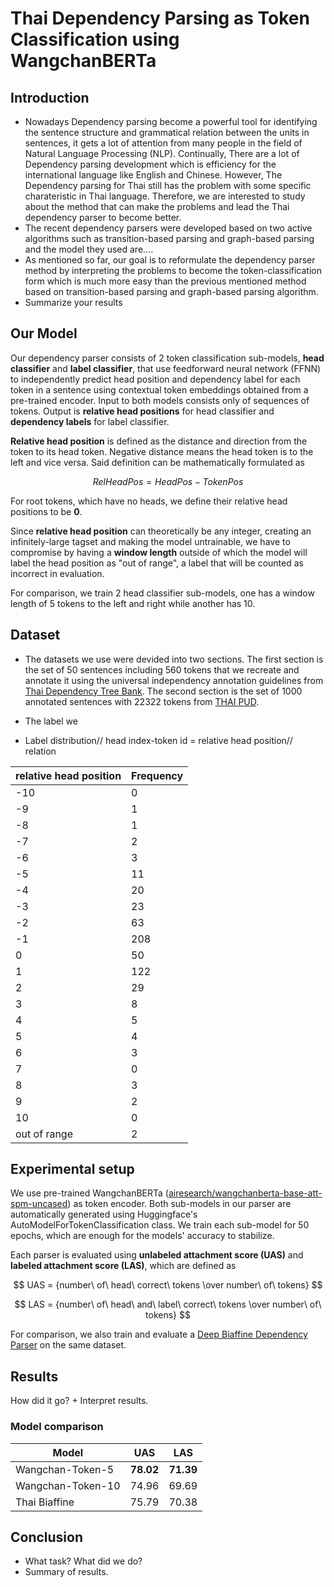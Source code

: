 # Thai Dependency Parsing as Token Classification using WangchanBERTa

## Introduction
- Nowadays Dependency parsing become a powerful tool for identifying the sentence structure and grammatical relation between the units in sentences, it gets a lot of attention from many people in the field of Natural Language Processing (NLP). Continually, There are a lot of Dependency parsing development which is efficiency for the international language like English and Chinese. However, The Dependency parsing for Thai still has the problem with some specific charateristic in Thai language. Therefore, we are interested to study about the method that can make the problems and lead the Thai dependency parser to become better. 
- The recent dependency parsers were developed based on two active algorithms such as transition-based parsing and graph-based parsing and the model they used are....
- As mentioned so far, our goal is to reformulate the dependency parser method by interpreting the problems to become the token-classification form which is much more easy than the previous mentioned method based on transition-based parsing and graph-based parsing algorithm.
- Summarize your results

## Our Model
Our dependency parser consists of 2 token classification sub-models, **head classifier** and **label classifier**, that use feedforward neural network (FFNN) to independently predict head position and dependency label for each token in a sentence using contextual token embeddings obtained from a pre-trained encoder. Input to both models consists only of sequences of tokens. Output is **relative head positions** for head classifier and **dependency labels** for label classifier.

**Relative head position** is defined as the distance and direction from the token to its head token. Negative distance means the head token is to the left and vice versa. Said definition can be mathematically formulated as

$$ RelHeadPos = HeadPos - TokenPos $$

For root tokens, which have no heads, we define their relative head positions to be **0**.

Since **relative head position** can theoretically be any integer, creating an infinitely-large tagset and making the model untrainable, we have to compromise by having a **window length** outside of which the model will label the head position as "out of range", a label that will be counted as incorrect in evaluation.

For comparison, we train 2 head classifier sub-models, one has a window length of 5 tokens to the left and right while another has 10.

## Dataset
- The datasets we use were devided into two sections. The first section is the set of 50 sentences including 560 tokens that we recreate and annotate it using the universal independency annotation guidelines from [Thai Dependency Tree Bank](https://www.arts.chula.ac.th/ling/resources/publications/). The second section is the set of 1000 annotated sentences with 22322 tokens from [THAI PUD](https://universaldependencies.org/treebanks/th_pud/index.html).

-  The label we  

- Label distribution// 
head index-token id = relative head position// relation

| relative head position | Frequency |
|-------|-----------|
|  -10 |    0   |
|     -9|    1   |
|  -8 |  1 |
|   -7|  2 |
|   -6|  3 |
|   -5|  11 |
|   -4| 20 |
|   -3| 23  |
|   -2| 63  |
|   -1| 208  |
|   0|  50 |
|   1|   122|
|   2| 29  |
|   3|  8 |
|   4|  5 |
|   5| 4 |
|   6| 3  |
|   7|  0 |
|   8|  3 |
|   9|  2|
|   10|  0 |
|   out of range|  2 |
## Experimental setup
We use pre-trained WangchanBERTa ([airesearch/wangchanberta-base-att-spm-uncased](https://huggingface.co/airesearch/wangchanberta-base-att-spm-uncased)) as token encoder. Both sub-models in our parser are automatically generated using Huggingface's AutoModelForTokenClassification class. We train each sub-model for 50 epochs, which are enough for the models' accuracy to stabilize.

Each parser is evaluated using **unlabeled attachment score (UAS)** and **labeled attachment score (LAS)**, which are defined as

$$ UAS = {number\ of\ head\ correct\ tokens \over number\ of\ tokens} $$

$$ LAS = {number\ of\ head\ and\ label\ correct\ tokens \over number\ of\ tokens} $$

For comparison, we also train and evaluate a [Deep Biaffine Dependency Parser](https://github.com/JoesSattes/Thai-Biaffine-Dependency-Parsing) on the same dataset.

## Results
How did it go?  + Interpret results.

### Model comparison
|      Model      |   UAS   |   LAS   |
|-----------------|---------|---------|
|Wangchan-Token-5 |**78.02**|**71.39**|
|Wangchan-Token-10|  74.96  |  69.69  |
|Thai Biaffine    |  75.79  |  70.38  |

## Conclusion
- What task? What did we do?
- Summary of results.